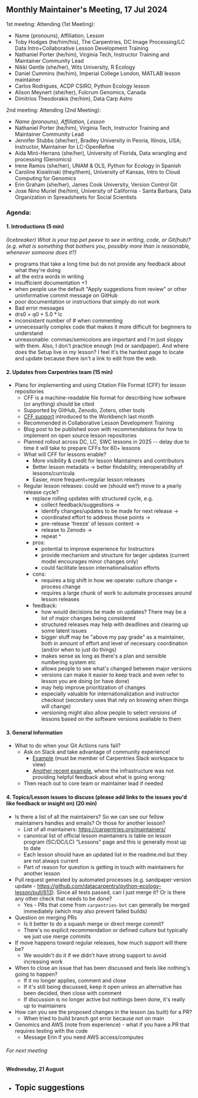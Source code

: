## Monthly Maintainer's Meeting, 17 Jul 2024

1st meeting:
Attending (1st Meeting):

- Name (pronouns), Affiliation, Lesson
- Toby Hodges (he/him/his), The Carpentries, DC Image Processing/LC Data Intro+Collaborative Lesson Development Training
- Nathaniel Porter (he/him), Virginia Tech, Instructor Training and Maintainer Community Lead
- Nikki Gentle (she/her), Wits University, R Ecology
- Daniel Cummins (he/him), Imperial College London, MATLAB lesson maintainer
- Carlos Rodrigues, ACDP CSIRO, Python Ecology lesson
- Alison Meynert (she/her), Fulcrum Genomics, Canada
- Dimitrios Theodorakis (he/him), Data Carp Astro

2nd meeting:
Attending (2nd Meeting): 

- *Name (pronouns), Affiliation, Lesson*
- Nathaniel Porter (he/him), Virginia Tech, Instructor Training and Maintainer Community Lead
- Jennifer Stubbs (she/her), Bradley University in Peoria, Illinois, USA; Instructor, Maintainer for LC-OpenRefine
- Aida Miró-Herrans (she/her), University of Florida, Data wrangling and processing (Genomics)
- Irene Ramos (she/her), UNAM & OLS, Python for Ecology in Spanish
- Caroline Kisielinski (they/them), University of Kansas, Intro to Cloud Computing for Genomics
- Erin Graham (she/her), James Cook University, Version Control Git
- Jose Nino Muriel (he/him), University of California - Santa Barbara, Data Organization in Spreadsheets for Social Scientists

### Agenda:

#### 1. Introductions (5 min)

*(Icebreaker) What is your top pet peeve to see in writing, code, or Git(hub)? (e.g. what is something that bothers you, possibly more than is reasonable, whenever someone does it?)*

- programs that take a long time but do not provide any feedback about what they're doing
- all the extra words in writing
- insufficient documentation +1
- when people use the default "Apply suggestions from review" or other uninformative commit message on GitHub
- poor documentation or instructions that simply do not work
- Bad error messages
- drs0 = q0 + 5.0 * lc
- inconsistent number of # when commenting
- unnecessarily complex code that makes it more difficult for beginners to understand
- unreasonable: commas/semicolons are important and I'm just sloppy with them.  Also, I don't practice enough (md or sandpaper).  And where does the Setup live in my lesson?  I feel it's the hardest page to locate and update because there isn't a link to edit from the web.



#### 2. Updates from Carpentries team (15 min)

- Plans for implementing and using Citation File Format (CFF) for lesson repositories
    - CFF is a machine-readable file format for describing how software (or anything) should be cited
    - Supported by GitHub, Zenodo, Zotero, other tools
    - [CFF support](https://carpentries.github.io/lesson-development-training/aio.html#helping-people-cite-your-lesson) introduced to the Workbench last month
    - Recommended in Collaborative Lesson Development Training
    - Blog post to be published soon with recommendations for how to implement on open source lesson repositories
    - Planned rollout across DC, LC, SWC lessons in 2025 -- delay due to time it will take to prepare CFFs for 60+ lessons
    - What will CFF for lessons enable?
        - More visibility & credit for lesson Maintainers and contributors
        - Better lesson metadata -> better findability, interoperability of lessons/curricula
        - Easier, more frequent+regular lesson releases
    - Regular lesson releases: could we (should we?) move to a yearly release cycle?
        - replace rolling updates with structured cycle, e.g. 
            - collect feedback/suggestions -> 
            - identify changes/updates to be made for next release -> 
            - coordinated effort to address those points -> 
            - pre-release 'freeze' of lesson content -> 
            - release to Zenodo -> 
            - repeat ^
        - pros: 
            - potential to improve experience for Instructors
            - provide mechanism and structure for larger updates (current model encourages minor changes only)
            - could facilitate lesson internationalisation efforts
        - cons: 
            - requires a big shift in how we operate: culture change + process change
            - requires a large chunk of work to automate processes around lesson releases
        - feedback:
            - how would decisions be made on updates? There may be a lot of major changes being considered
            - structured releases may help with deadlines and clearing up some latent issues
            - bigger stuff may be "above my pay grade" as a maintainer, both in amount of effort and level of necessary coordination (and/or when to just do things)
            - makes sense as long as there's a plan and sensible numbering system etc
            - allows people to see what's changed between major versions
            - versions can make it easier to keep track and even refer to lesson you are doing (or have done)
            - may help improve prioritization of changes
            - especially valuable for internationalization and instructor checkout (secondary uses that rely on knowing when things will change)
            - versioning might also allow people to select versions of lessons based on the software versions available to them

#### 3. General Information

- What to do when your Git Actions runs fail?
    - Ask on Slack and take advantage of community experience!
        - [Example](https://carpentries.slack.com/archives/C3KUTT5V3/p1720802411013659) (must be member of Carpentries Slack workspace to view)
        - [Another recent example]( https://github.com/carpentries-incubator/fair-explainable-ml/issues/3), where the infrastructure was not providing helpful feedback about what is going wrong:
    - Then reach out to core team or maintainer lead if needed

#### 4. Topics/Lesson issues to discuss (please add links to the issues you'd like feedback or insight on) (20 min)

- Is there a list of all the maintainers? So we can see our fellow maintainers handles and emails? Or those for another lesson?
    - List of all maintainers: https://carpentries.org/maintainers/
    - canonical list of official lesson maintainers is table on lesson program (SC/DC/LC) "Lessons" page and this is generally most up to date
    - Each lesson should have an updated list in the readme.md but they are not always current
    - Part of reason for question is getting in touch with maintainers for another lesson
- Pull request generated by automated processes (e.g. sandpaper version update - https://github.com/datacarpentry/python-ecology-lesson/pull/613). Since all tests passed, can I just merge it? Or is there any other check that needs to be done?
    - Yes - PRs that come from `carpentries-bot` can generally be merged immediately (which may also prevent failed builds)
- Question on merging PRs
    - Is it better to do a squash merge or direct merge commit?
    - There's no explicit recommendation or defined culture but typically we just use merge commits
- If move happens toward regular releases, how much support will there be?
    - We wouldn't do it if we didn't have strong support to avoid increasing work
- When to close an issue that has been discussed and feels like nothing's going to happen?
    - If it no longer applies, comment and close
    - If it's still being discussed, keep it open unless an alternative has been decided, then close with comment
    - If discussion is no longer active but nothings been done, it's really up to maintainers
- How can you see the proposed changes in the lesson (as built) for a PR?
    - When tried to build branch got error because not on main
- Genomics and AWS (note from experience) - what if you have a PR that requires testing with the code
    - Message Erin if you need AWS access/computes

###### For next meeting
**Wednesday, 21 August**
- Topic suggestions
    - 
